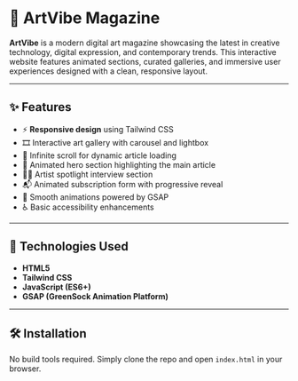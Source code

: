 # 🎨 ArtVibe Magazine

**ArtVibe** is a modern digital art magazine showcasing the latest in creative technology, digital expression, and contemporary trends. This interactive website features animated sections, curated galleries, and immersive user experiences designed with a clean, responsive layout.

---

## ✨ Features

- ⚡ **Responsive design** using Tailwind CSS
- 🎞️ Interactive art gallery with carousel and lightbox
- 🔄 Infinite scroll for dynamic article loading
- 📰 Animated hero section highlighting the main article
- 🧑‍🎨 Artist spotlight interview section
- 📬 Animated subscription form with progressive reveal
- 🎯 Smooth animations powered by GSAP
- ♿ Basic accessibility enhancements

---

## 🚀 Technologies Used

- **HTML5**
- **Tailwind CSS**
- **JavaScript (ES6+)**
- **GSAP (GreenSock Animation Platform)**

---

## 🛠 Installation

No build tools required. Simply clone the repo and open `index.html` in your browser.
